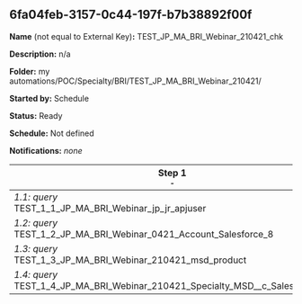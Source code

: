 ## 6fa04feb-3157-0c44-197f-b7b38892f00f

**Name** (not equal to External Key)**:** TEST_JP_MA_BRI_Webinar_210421_chk

**Description:** n/a

**Folder:** my automations/POC/Specialty/BRI/TEST_JP_MA_BRI_Webinar_210421/

**Started by:** Schedule

**Status:** Ready

**Schedule:** Not defined

**Notifications:** _none_


| Step 1<br>_<small>-</small>_ | Step 2<br>_<small>-</small>_ | Step 3<br>_<small>-</small>_ | Step 4<br>_<small>-</small>_ |
| --- | --- | --- | --- |
| _1.1: query_<br>TEST_1_1_JP_MA_BRI_Webinar_jp_jr_apjuser | _2.1: query_<br>TEST_2_1_JP_MA_BRI_Webinar_210421_Welcome_TargetList_qa | _3.1: query_<br>TEST_3_1_JP_MA_BRI_Webinar_210421_qa | _4.1: query_<br>TEST_JP_MA_BRI_Webinar_210421_sender_distinct_qa |
| _1.2: query_<br>TEST_1_2_JP_MA_BRI_Webinar_0421_Account_Salesforce_8 | _2.2: query_<br>TEST_2_2_JP_MA_BRI_Webinar_0421_for_check | _3.2: query_<br>TEST_3_1_NEW_JP_MA_BRI_Webinar_210421_sender_qa | - |
| _1.3: query_<br>TEST_1_3_JP_MA_BRI_Webinar_210421_msd_product | - | - | - |
| _1.4: query_<br>TEST_1_4_JP_MA_BRI_Webinar_210421_Specialty_MSD__c_Salesforce_qa | - | - | - |

